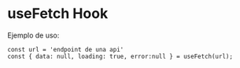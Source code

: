 # useFetch Hook

Ejemplo de uso:

```
const url = 'endpoint de una api'
const { data: null, loading: true, error:null } = useFetch(url);
```
